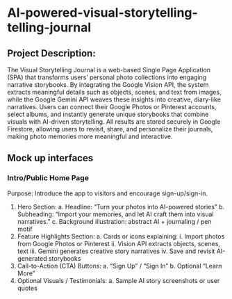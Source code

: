 # AI-powered-visual-storytelling-telling-journal
## Project Description:
The Visual Storytelling Journal is a web-based Single Page Application (SPA) that transforms users’
personal photo collections into engaging narrative storybooks. By integrating the Google Vision API,
the system extracts meaningful details such as objects, scenes, and text from images, while the Google
Gemini API weaves these insights into creative, diary-like narratives. Users can connect their Google
Photos or Pinterest accounts, select albums, and instantly generate unique storybooks that combine
visuals with AI-driven storytelling. All results are stored securely in Google Firestore, allowing users to
revisit, share, and personalize their journals, making photo memories more meaningful and
interactive.
## Mock up interfaces
### Intro/Public Home Page
Purpose: Introduce the app to visitors and encourage sign-up/sign-in.
1. Hero Section:
a. Headline: “Turn your photos into AI-powered stories”
b. Subheading: “Import your memories, and let AI craft them into visual
narratives.”
c. Background illustration: abstract AI + journaling / pen motif
3. Feature Highlights Section:
a. Cards or icons explaining:
i. Import photos from Google Photos or Pinterest
ii. Vision API extracts objects, scenes, text
iii. Gemini generates creative story narratives
iv. Save and revisit AI-generated storybooks
4. Call-to-Action (CTA) Buttons:
a. “Sign Up” / “Sign In”
b. Optional “Learn More”
5. Optional Visuals / Testimonials:
a. Sample AI story screenshots or user quotes
